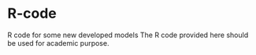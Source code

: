 # R-code
R code for some new developed models
The R code provided here should be used for academic purpose.
